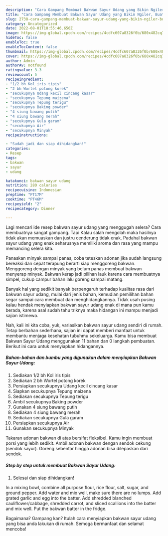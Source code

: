 ```yaml
---
description: "Cara Gampang Membuat Bakwan Sayur Udang yang Bikin Ngiler, Buat Buka Puasa Lezat"
title: "Cara Gampang Membuat Bakwan Sayur Udang yang Bikin Ngiler, Buat Buka Puasa Lezat"
slug: 2738-cara-gampang-membuat-bakwan-sayur-udang-yang-bikin-ngiler-buat-buka-puasa-lezat
category: Uncategorized
date: 2022-08-01T18:55:46.650Z
image: https://img-global.cpcdn.com/recipes/4cdfc607a8326f0b/680x482cq70/bakwan-sayur-udang-foto-resep-utama.jpg
hideToc: false
enableToc: true
enableTocContent: false
thumbnail: https://img-global.cpcdn.com/recipes/4cdfc607a8326f0b/680x482cq70/bakwan-sayur-udang-foto-resep-utama.jpg
cover: https://img-global.cpcdn.com/recipes/4cdfc607a8326f0b/680x482cq70/bakwan-sayur-udang-foto-resep-utama.jpg
author: Admin
authorAv: notfound
ratingvalue: 3.3
reviewcount: 5
recipeingredient:
- "1/2 bh Kol iris tipis"
- "2 bh Wortel potong korek"
- "secukupnya Udang kecil cincang kasar"
- "secukupnya Tepung maizena"
- "secukupnya Tepung terigu"
- "secukupnya Baking powder"
- "4 siung bawang putih"
- "4 siung bawang merah"
- "secukupnya Gula garam"
- "secukupnya Air"
- "secukupnya Minyak"
recipeinstructions:

- "Sudah jadi dan siap dihidangkan!"
categories:
- Resep
tags:
- bakwan
- sayur
- udang

katakunci: bakwan sayur udang 
nutrition: 280 calories
recipecuisine: Indonesian
preptime: "PT17M"
cooktime: "PT46M"
recipeyield: "2"
recipecategory: Dinner

---
```



Lagi mencari ide resep bakwan sayur udang yang menggugah selera? Cara membuatnya sangat gampang. Tapi Kalau salah mengolah maka hasilnya tidak akan memuaskan dan justru cenderung tidak enak. Padahal bakwan sayur udang yang enak seharusnya memiliki aroma dan rasa yang mampu memancing selera kita.


Panaskan minyak sampai panas, coba teteskan adonan jika sudah langsung bereaksi dan cepat terapung berarti siap menggoreng bakwan. Menggoreng dengan minyak yang belum panas membuat bakwan menyerap minyak. Bakwan kerap jadi pilihan lauk karena cara membuatnya simpel, cukup campur bahan lalu goreng sampai matang.

Banyak hal yang sedikit banyak berpengaruh terhadap kualitas rasa dari bakwan sayur udang, mulai dari jenis bahan, kemudian pemilihan bahan segar sampai cara membuat dan menghidangkannya. Tidak usah pusing kalau hendak menyiapkan bakwan sayur udang enak di mana pun kamu berada, karena asal sudah tahu triknya maka hidangan ini mampu menjadi sajian istimewa.


Nah, kali ini kita coba, yuk, variasikan bakwan sayur udang sendiri di rumah. Tetap berbahan sederhana, sajian ini dapat memberi manfaat untuk membantu menjaga kesehatan tubuhmu sekeluarga. Kamu bisa membuat Bakwan Sayur Udang menggunakan 11 bahan dan 0 langkah pembuatan. Berikut ini cara untuk menyiapkan hidangannya.

<!--inarticleads1-->

##### Bahan-bahan dan bumbu yang digunakan dalam menyiapkan Bakwan Sayur Udang:

1. Sediakan 1/2 bh Kol iris tipis
1. Sediakan 2 bh Wortel potong korek
1. Persiapkan secukupnya Udang kecil cincang kasar
1. Siapkan secukupnya Tepung maizena
1. Sediakan secukupnya Tepung terigu
1. Ambil secukupnya Baking powder
1. Gunakan 4 siung bawang putih
1. Sediakan 4 siung bawang merah
1. Sediakan secukupnya Gula garam
1. Persiapkan secukupnya Air
1. Gunakan secukupnya Minyak


Takaran adonan bakwan di atas bersifat fleksibel. Kamu ingin membuat porsi yang lebih sedikit. Ambil adonan bakwan dengan sendok cekung (sendok sayur). Goreng sebentar hingga adonan bisa dilepaskan dari sendok. 

<!--inarticleads2-->

##### Step by step untuk membuat Bakwan Sayur Udang:


1. Selesai dan siap dihidangkan!

In a mixing bowl, combine all purpose flour, rice flour, salt, sugar, and ground pepper. Add water and mix well, make sure there are no lumps. Add grated garlic and egg into the batter. Add shredded blanched cauliflower/cabbage, shredded carrot, and sliced scallions into the batter and mix well. Put the bakwan batter in the fridge. 

Bagaimana? Gampang kan? Itulah cara menyiapkan bakwan sayur udang yang bisa anda lakukan di rumah. Semoga bermanfaat dan selamat mencoba!

